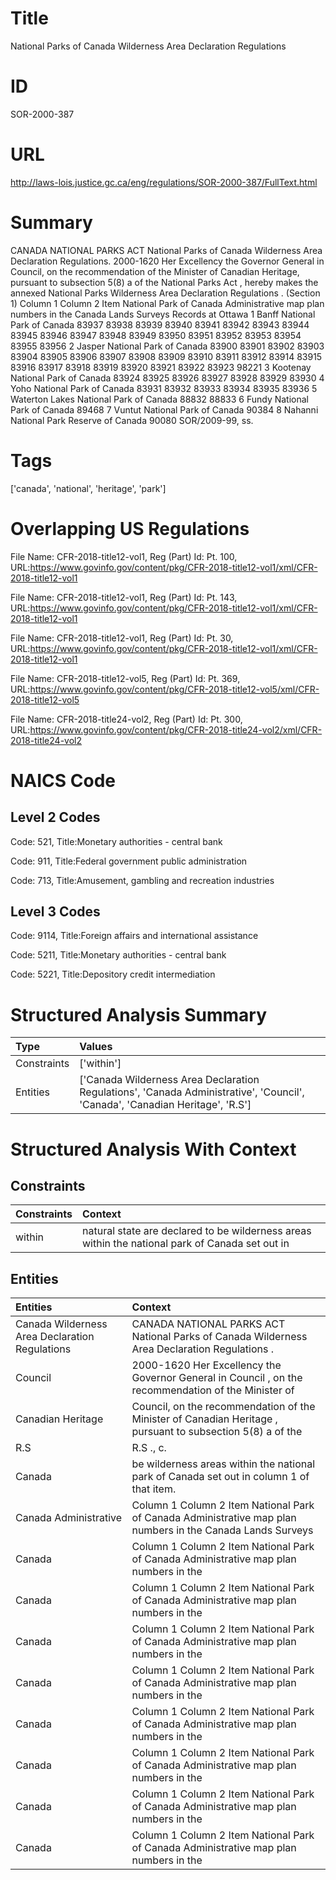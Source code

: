 # Title
National Parks of Canada Wilderness Area Declaration Regulations


# ID
SOR-2000-387

# URL
http://laws-lois.justice.gc.ca/eng/regulations/SOR-2000-387/FullText.html


# Summary
CANADA NATIONAL PARKS ACT National Parks of Canada Wilderness Area Declaration Regulations.
2000-1620 Her Excellency the Governor General in Council, on the recommendation of the Minister of Canadian Heritage, pursuant to subsection 5(8) a  of the  National Parks Act , hereby makes the annexed  National Parks Wilderness Area Declaration Regulations .
(Section 1) Column 1 Column 2 Item National Park of Canada Administrative map plan numbers in the Canada Lands Surveys Records at Ottawa 1 Banff National Park of Canada 83937 83938 83939 83940 83941 83942 83943 83944 83945 83946 83947 83948 83949 83950 83951 83952 83953 83954 83955 83956 2 Jasper National Park of Canada 83900 83901 83902 83903 83904 83905 83906 83907 83908 83909 83910 83911 83912 83914 83915 83916 83917 83918 83919 83920 83921 83922 83923 98221 3 Kootenay National Park of Canada 83924 83925 83926 83927 83928 83929 83930 4 Yoho National Park of Canada 83931 83932 83933 83934 83935 83936 5 Waterton Lakes National Park of Canada 88832 88833 6 Fundy National Park of Canada 89468 7 Vuntut National Park of Canada 90384 8 Nahanni National Park Reserve of Canada 90080 SOR/2009-99, ss.


# Tags
['canada', 'national', 'heritage', 'park']


# Overlapping US Regulations
File Name: CFR-2018-title12-vol1, Reg (Part) Id: Pt. 100, URL:https://www.govinfo.gov/content/pkg/CFR-2018-title12-vol1/xml/CFR-2018-title12-vol1

File Name: CFR-2018-title12-vol1, Reg (Part) Id: Pt. 143, URL:https://www.govinfo.gov/content/pkg/CFR-2018-title12-vol1/xml/CFR-2018-title12-vol1

File Name: CFR-2018-title12-vol1, Reg (Part) Id: Pt. 30, URL:https://www.govinfo.gov/content/pkg/CFR-2018-title12-vol1/xml/CFR-2018-title12-vol1

File Name: CFR-2018-title12-vol5, Reg (Part) Id: Pt. 369, URL:https://www.govinfo.gov/content/pkg/CFR-2018-title12-vol5/xml/CFR-2018-title12-vol5

File Name: CFR-2018-title24-vol2, Reg (Part) Id: Pt. 300, URL:https://www.govinfo.gov/content/pkg/CFR-2018-title24-vol2/xml/CFR-2018-title24-vol2




# NAICS Code
## Level 2 Codes
Code: 521, Title:Monetary authorities - central bank

Code: 911, Title:Federal government public administration

Code: 713, Title:Amusement, gambling and recreation industries




## Level 3 Codes
Code: 9114, Title:Foreign affairs and international assistance

Code: 5211, Title:Monetary authorities - central bank

Code: 5221, Title:Depository credit intermediation







# Structured Analysis Summary
| Type        | Values                                                                                                                       |
|:------------|:-----------------------------------------------------------------------------------------------------------------------------|
| Constraints | ['within']                                                                                                                   |
| Entities    | ['Canada Wilderness Area Declaration Regulations', 'Canada Administrative', 'Council', 'Canada', 'Canadian Heritage', 'R.S'] |


# Structured Analysis With Context
 


## Constraints
| Constraints   | Context                                                                                         |
|:--------------|:------------------------------------------------------------------------------------------------|
| within        | natural state are declared to be wilderness areas within the national park of Canada set out in |


## Entities
| Entities                                       | Context                                                                                                    |
|:-----------------------------------------------|:-----------------------------------------------------------------------------------------------------------|
| Canada Wilderness Area Declaration Regulations | CANADA NATIONAL PARKS ACT National Parks of  Canada Wilderness Area Declaration Regulations .              |
| Council                                        | 2000-1620 Her Excellency the Governor General in  Council , on the recommendation of the Minister of       |
| Canadian Heritage                              | Council, on the recommendation of the Minister of Canadian Heritage , pursuant to subsection 5(8) a of the |
| R.S                                            | R.S ., c.                                                                                                  |
| Canada                                         | be wilderness areas within the national park of Canada  set out in column 1 of that item.                  |
| Canada Administrative                          | Column 1 Column 2 Item National Park of Canada Administrative map plan numbers in the Canada Lands Surveys |
| Canada                                         | Column 1 Column 2 Item National Park of Canada  Administrative map plan numbers in the                     |
| Canada                                         | Column 1 Column 2 Item National Park of Canada  Administrative map plan numbers in the                     |
| Canada                                         | Column 1 Column 2 Item National Park of Canada  Administrative map plan numbers in the                     |
| Canada                                         | Column 1 Column 2 Item National Park of Canada  Administrative map plan numbers in the                     |
| Canada                                         | Column 1 Column 2 Item National Park of Canada  Administrative map plan numbers in the                     |
| Canada                                         | Column 1 Column 2 Item National Park of Canada  Administrative map plan numbers in the                     |
| Canada                                         | Column 1 Column 2 Item National Park of Canada  Administrative map plan numbers in the                     |
| Canada                                         | Column 1 Column 2 Item National Park of Canada  Administrative map plan numbers in the                     |


